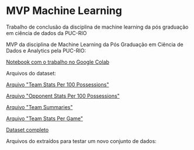 # MVP Machine Learning
Trabalho de conclusão da disciplina de machine learning da pós graduação em ciência de dados da PUC-RIO


MVP da disciplina de Machine Learning da Pós Graduação em Ciência de Dados e Analytics pela PUC-RIO:

[Notebook com o trabalho no Google Colab](MVP_Machine_Learning_Diogo_Mattos_v4.ipynb)


Arquivos do dataset:

[Arquivo "Team Stats Per 100 Possessions"](https://raw.githubusercontent.com/diogomattos1/mvp-analise-dados/dataset/Team%20Stats%20Per%20100%20Poss.csv)

[Arquivo "Opponent Stats Per 100 Possessions"](https://raw.githubusercontent.com/diogomattos1/mvp-analise-dados/refs/heads/dataset/Opponent%20Stats%20Per%20100%20Poss.csv)

[Arquivo "Team Summaries"](https://raw.githubusercontent.com/diogomattos1/mvp-analise-dados/dataset/Team%20Summaries.csv)

[Arquivo "Team Stats Per Game"](https://raw.githubusercontent.com/diogomattos1/mvp-analise-dados/dataset/Team%20Stats%20Per%20Game.csv)

[Dataset completo](https://github.com/diogomattos1/mvp-analise-dados/tree/dataset)

Arquivos do extraídos para testar um novo conjunto de dados:


